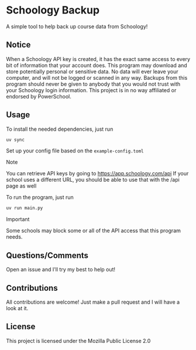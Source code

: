 # Schoology Backup
A simple tool to help back up course data from Schoology!

## Notice
When a Schoology API key is created, it has the exact same access to every bit of information that your account does.
This program may download and store potentially personal or sensitive data.
No data will ever leave your computer, and will not be logged or scanned in any way.
Backups from this program should never be given to anybody that you would not
trust with your Schoology login information.
This project is in no way affiliated or endorsed by PowerSchool.

## Usage
To install the needed dependencies, just run

```bash
uv sync
```

Set up your config file based on the `example-config.toml`

> [!NOTE]  
> You can retrieve API keys by going to https://app.schoology.com/api
> If your school uses a different URL, you should be able to use that with the /api page as well

To run the program, just run

```bash
uv run main.py
```

> [!IMPORTANT]  
> Some schools may block some or all of the API access that this program needs.

## Questions/Comments
Open an issue and I'll try my best to help out!

## Contributions
All contributions are welcome! Just make a pull request and I will have a look at it.

## License
This project is licensed under the Mozilla Public License 2.0